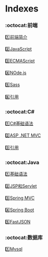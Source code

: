 # Indexes


### :octocat:前端 ###

:one:[前端简介](https://github.com/Lumnca/Front-End)

:two:[JavaScript](https://github.com/Lumnca/JavaScript)

:three:[ECMAScript](https://github.com/Lumnca/ECMAScript6)

:four:[NOde.js](https://github.com/Lumnca/Node.js)

:five:[Sass](https://github.com/Lumnca/Sass)

:six:[引用](https://github.com/Lumnca/Front-End-1)

### :octocat:C# ###

:one:[C#基础语法](https://github.com/Lumnca/CSharp)

:two:[ASP .NET MVC](https://github.com/Lumnca/MVC)

:three:[引用](https://github.com/Lumnca/Rear-End)

### :octocat:Java ###

:one:[基础语法](https://github.com/Lumnca/Java)

:two:[JSP和Servlet](https://github.com/Lumnca/Servlet)

:three:[Spring MVC](https://github.com/Lumnca/Spring-MVC)

:four:[Spring Boot](https://github.com/Lumnca/Spring-Boot)

:five:[FastJSON](https://github.com/Lumnca/FastJSON)

### :octocat:数据库 ###

:one:[Mysql](https://github.com/Lumnca/MySql)


